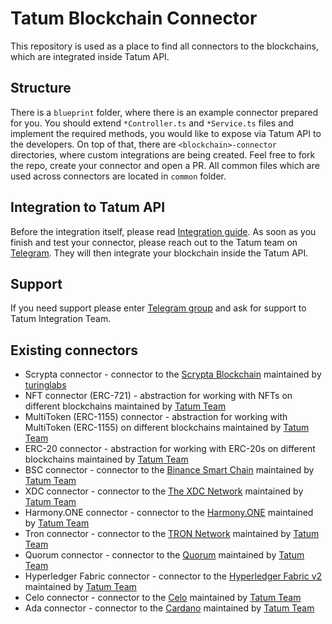 # Tatum Blockchain Connector
This repository is used as a place to find all connectors to the blockchains, which are integrated inside Tatum API.

## Structure
There is a `blueprint` folder, where there is an example connector prepared for you. You should extend `*Controller.ts` and `*Service.ts` files and implement the required methods, you would like to expose via Tatum API to the developers.
On top of that, there are `<blockchain>-connector` directories, where custom integrations are being created. Feel free to fork the repo, create your connector and open a PR. All common files which are used across connectors are located in `common` folder.

## Integration to Tatum API
Before the integration itself, please read [Integration guide](./INTEGRATION_GUIDE.md).
As soon as you finish and test your connector, please reach out to the Tatum team on [Telegram](https://t.me/tatumio). They will then integrate your blockchain inside the Tatum API.

## Support
If you need support please enter [Telegram group](https://t.me/tatumio) and ask for support to Tatum Integration Team.

## Existing connectors
* Scrypta connector - connector to the [Scrypta Blockchain](https://scrypta.foundation/) maintained by [turinglabs](https://github.com/turinglabsorg)
* NFT connector (ERC-721) - abstraction for working with NFTs on different blockchains maintained by [Tatum Team](https://github.com/tatumio)
* MultiToken (ERC-1155) connector - abstraction for working with MultiToken (ERC-1155) on different blockchains maintained by [Tatum Team](https://github.com/tatumio)
* ERC-20 connector - abstraction for working with ERC-20s on different blockchains maintained by [Tatum Team](https://github.com/tatumio)
* BSC connector - connector to the [Binance Smart Chain](https://www.binance.org/en/smartChain) maintained by [Tatum Team](https://github.com/tatumio)
* XDC connector - connector to the [The XDC Network](https://xinfin.org/) maintained by [Tatum Team](https://github.com/tatumio)
* Harmony.ONE connector - connector to the [Harmony.ONE](https://harmony.one) maintained by [Tatum Team](https://github.com/tatumio)
* Tron connector - connector to the [TRON Network](https://tron.network/) maintained by [Tatum Team](https://github.com/tatumio)
* Quorum connector - connector to the [Quorum](https://consensys.net/quorum/) maintained by [Tatum Team](https://github.com/tatumio)
* Hyperledger Fabric connector - connector to the [Hyperledger Fabric v2](https://www.hyperledger.org/use/fabric) maintained by [Tatum Team](https://github.com/tatumio)
* Celo connector - connector to the [Celo](https://celo.org/) maintained by [Tatum Team](https://github.com/tatumio)
* Ada connector - connector to the [Cardano](https://cardano.org/) maintained by [Tatum Team](https://github.com/tatumio)
